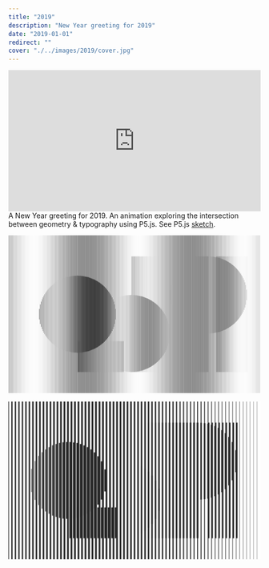 ```yaml
---
title: "2019"
description: "New Year greeting for 2019"
date: "2019-01-01"
redirect: ""
cover: "./../images/2019/cover.jpg"
---
```

<div class="video" style="padding:56% 0 0 0;position:relative;"><iframe src="https://player.vimeo.com/video/309212051?autoplay=1&loop=1&title=0&byline=0&portrait=0" style="position:absolute;top:0;left:0;width:100%;height:100%;" frameborder="0" allow="autoplay; fullscreen" allowfullscreen></iframe></div><script src="https://player.vimeo.com/api/player.js"></script>

<div class="text">
A New Year greeting for 2019. An animation exploring the intersection between geometry & typography using P5.js. See P5.js <a href="https://editor.p5js.org/yuin/sketches/HyTwnS3WV" target="_blank">sketch</a>.
</div>


![2019](./../images/2019/canvas(9).jpg)

![2019](./../images/2019/canvas(11).jpg)
